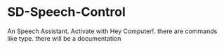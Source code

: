 # SD-Speech-Control
An Speech Assistant. Activate with Hey Computer!. there are commands like type. there will be a documentation

